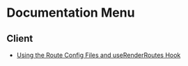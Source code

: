 # Documentation Menu

## Client

- [Using the Route Config Files and useRenderRoutes Hook](/client/src/routes)
